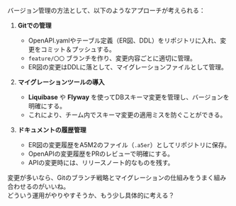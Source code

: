 バージョン管理の方法として、以下のようなアプローチが考えられる：

1. **Gitでの管理**  
   - OpenAPI.yamlやテーブル定義（ER図、DDL）をリポジトリに入れ、変更をコミット＆プッシュする。  
   - `feature/〇〇` ブランチを作り、変更内容ごとに適切に管理。  
   - ER図の変更はDDLに落として、マイグレーションファイルとして管理。

2. **マイグレーションツールの導入**  
   - **Liquibase** や **Flyway** を使ってDBスキーマ変更を管理し、バージョンを明確にする。  
   - これにより、チーム内でスキーマ変更の適用ミスを防ぐことができる。

3. **ドキュメントの履歴管理**  
   - ER図の変更履歴をA5M2のファイル（`.a5er`）としてリポジトリに保存。  
   - OpenAPIの変更履歴をPRのレビューで明確にする。  
   - APIの変更時には、リリースノート的なものを残す。

変更が多いなら、Gitのブランチ戦略とマイグレーションの仕組みをうまく組み合わせるのがいいね。  
どういう運用がやりやすそうか、もう少し具体的に考える？